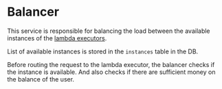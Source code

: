 # Balancer

This service is responsible for balancing the load between the available instances of the 
[lambda executors](https://github.com/miet-lambda/lambda-executor).

List of available instances is stored in the `instances` table in the DB.

Before routing the request to the lambda executor, the balancer checks if the instance is available.
And also checks if there are sufficient money on the balance of the user.


